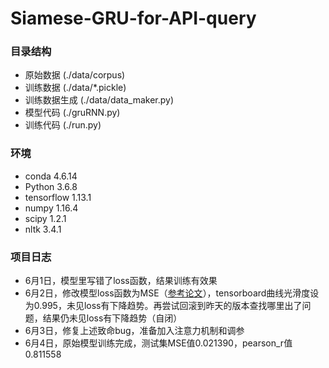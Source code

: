 # Siamese-GRU-for-API-query

### 目录结构
 - 原始数据 (./data/corpus)  
 - 训练数据 (./data/*.pickle)  
 - 训练数据生成 (./data/data_maker.py)  
 - 模型代码 (./gruRNN.py)  
 - 训练代码 (./run.py)  

### 环境
 - conda 4.6.14  
 - Python 3.6.8  
 - tensorflow 1.13.1  
 - numpy 1.16.4  
 - scipy 1.2.1  
 - nltk 3.4.1  

### 项目日志
 - 6月1日，模型里写错了loss函数，结果训练有效果  
 - 6月2日，修改模型loss函数为MSE（[参考论文](https://www.aaai.org/ocs/index.php/AAAI/AAAI16/paper/view/12195)），tensorboard曲线光滑度设为0.995，未见loss有下降趋势。再尝试回滚到昨天的版本查找哪里出了问题，结果仍未见loss有下降趋势（自闭）  
 - 6月3日，修复上述致命bug，准备加入注意力机制和调参  
 - 6月4日，原始模型训练完成，测试集MSE值0.021390，pearson_r值0.811558
